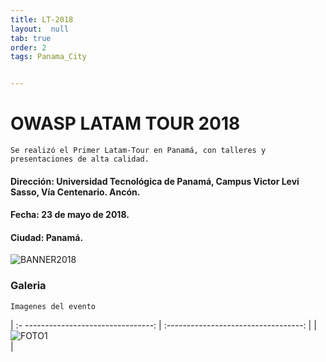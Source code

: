 ```yaml
---
title: LT-2018
layout:  null
tab: true
order: 2
tags: Panama_City


---
```

# OWASP LATAM TOUR 2018

```
Se realizó el Primer Latam-Tour en Panamá, con talleres y presentaciones de alta calidad.
```

#### Dirección: Universidad Tecnológica de Panamá, Campus Victor Levi Sasso, Vía Centenario. Ancón.
#### Fecha: 23 de mayo de 2018.
#### Ciudad: Panamá.

![BANNER2018](/www-panama-city/assets/images/2018_2.jpg "OWASP Latam-Tour Panamá City 2018")
### Galeria
```
Imagenes del evento
```

| :- --------------------------------:  | :----------------------------------:   |
| ![FOTO1](/www-chapter-panama-city/assets/images/2018_1.jpeg)    |



<style>
img[alt="FOTO1"] { 
  max-width:  400px; 
  display: block;
}
</style> 
